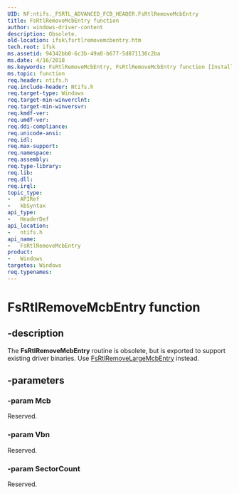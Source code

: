 ```yaml
---
UID: NF:ntifs._FSRTL_ADVANCED_FCB_HEADER.FsRtlRemoveMcbEntry
title: FsRtlRemoveMcbEntry function
author: windows-driver-content
description: Obsolete.
old-location: ifsk\fsrtlremovemcbentry.htm
tech.root: ifsk
ms.assetid: 94342bb0-6c3b-49a0-b677-5d871136c2ba
ms.date: 4/16/2018
ms.keywords: FsRtlRemoveMcbEntry, FsRtlRemoveMcbEntry function [Installable File System Drivers], fsrtlref_21b18ca7-32c0-441b-bb74-aa227e0d2c3e.xml, ifsk.fsrtlremovemcbentry, ntifs/FsRtlRemoveMcbEntry
ms.topic: function
req.header: ntifs.h
req.include-header: Ntifs.h
req.target-type: Windows
req.target-min-winverclnt: 
req.target-min-winversvr: 
req.kmdf-ver: 
req.umdf-ver: 
req.ddi-compliance: 
req.unicode-ansi: 
req.idl: 
req.max-support: 
req.namespace: 
req.assembly: 
req.type-library: 
req.lib: 
req.dll: 
req.irql: 
topic_type:
-	APIRef
-	kbSyntax
api_type:
-	HeaderDef
api_location:
-	ntifs.h
api_name:
-	FsRtlRemoveMcbEntry
product:
-	Windows
targetos: Windows
req.typenames: 
---
```


# FsRtlRemoveMcbEntry function


## -description


The <b>FsRtlRemoveMcbEntry</b> routine is obsolete, but is exported to support existing driver binaries. Use <a href="https://msdn.microsoft.com/library/windows/hardware/ff547215">FsRtlRemoveLargeMcbEntry</a> instead.


## -parameters




### -param Mcb

<p>Reserved.</p>


### -param Vbn

Reserved.


### -param SectorCount

Reserved.





